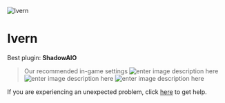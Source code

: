   ![Ivern]()
# Ivern

 Best plugin: **ShadowAIO**
 


> Our recommended in-game settings
![enter image description here](https://cdn.discordapp.com/attachments/1002870419373703248/1025052997807505470/ivern_1.PNG)
![enter image description here](https://cdn.discordapp.com/attachments/1002870419373703248/1025052998189195388/ivern_2.PNG)
![enter image description here](https://cdn.discordapp.com/attachments/1002870419373703248/1025052998604439592/ivern_3.PNG)

If you are experiencing an unexpected problem, click [here](https://github.com/y1n/BGX.Support/tree/main/%F0%9F%87%AC%F0%9F%87%A7%20English) to get help.
